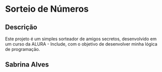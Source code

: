 # Sorteio de Números

## Descrição
Este projeto é um simples sorteador de amigos secretos, desenvolvido em um curso da ALURA - Include, com o objetivo de desenvolver minha lógica de programação.

## Sabrina Alves